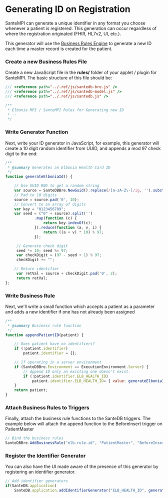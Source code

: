 # Generating ID on Registration

SanteMPI can generate a unique identifier in any format you choose whenever a patient is registered. This generation can occur regardless of where the registration originated (FHIR, HL7v2, UI, etc.).

This generator will use the [Business Rules Engine](../business-rules.md) to generate a new ID each time a master record is created for the patient.&#x20;

### Create a new Business Rules File

Create a new JavaScript file in the **rules/** folder of your applet / plugin for SanteMPI. The basic structure of this file should be:

```javascript
/// <reference path="../.ref/js/santedb-bre.js" />
/// <reference path="../.ref/js/santedb-model.js" />
/// <reference path="../.ref/js/santedb.js" />

/**
 * Elbonia MPI / SanteMPI Rules for Generating new ID
 * --
 */

```

### Write Generator Function

Next, write your ID generator in JavaScript, for example, this generator will create a 10 digit random identifier from UUID, and appends a mod 97 check digit to the end:

```javascript
/**
 * @summary Generates an Elbonia Health Card ID
 */
function generateElboniaId() {

    // Use UUID RNG to get a random string
    var source = SanteDBBre.NewGuid().replace(/[a-zA-Z\-]/ig, '').substring(0, 10);
    // Pad to 10 digits
    source = source.pad('0', 10);
    // Convert to an array of digits
    var key = "0123456789";
    var seed = ("0" + source).split('')
             .map(function (c) { 
                 return key.indexOf(c); 
             }).reduce(function (a, v, i) { 
                 return ((a + v) * 10) % 97; 
             });

     // Generate check digit             
     seed *= 10; seed %= 97;
     var checkDigit = (97 - seed + 1) % 97;
     checkDigit += "";

    // Return identifier
     var retVal = source + checkDigit.pad('0', 2);
     return retVal;
};
```

### Write Business Rule

Next, we'll write a small function which accepts a patient as a parameter and adds a new identifier if one has not already been assigned

```javascript
/**
 * @summary Business rule function
 */
function appendPatientID(patient) {

    // Does patient have no identifiers?
    if (!patient.identifier)
        patient.identifier = {};

    // If operating in a server environment
    if (SanteDBBre.Environment == ExecutionEnvironment.Server) {
        // Append ID only an existing one doesn't exist.
        if (!patient.identifier.ELB_HEALTH_ID)
            patient.identifier.ELB_HEALTH_ID= { value: generateElboniaId() };
    }
    return patient;
}
```

### Attach Business Rules to Triggers

Finally, attach the business rule functions to the SanteDB triggers. The example below will attach the append function to the BeforeInsert trigger on PatientMaster

```javascript
// Bind the business rules
SanteDBBre.AddBusinessRule("elb.rule.id", "PatientMaster", "BeforeInsert", { "deceasedDate": "null" }, appendPatientID);
```

### Register the Identifier Generator

You can also have the UI made aware of the presence of this generator by registering an identifier generator.

```javascript
// Add identifier generators
if(SanteDB.application) 
    SanteDB.application.addIdentifierGenerator("ELB_HEALTH_ID", generateElboniaId());
```

